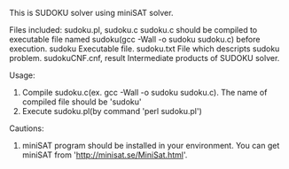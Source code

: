 This is SUDOKU solver using miniSAT solver.

Files included:
  sudoku.pl, sudoku.c
    sudoku.c should be compiled to executable file named 
	sudoku(gcc -Wall -o sudoku sudoku.c) before execution.
  sudoku
    Executable file. 
  sudoku.txt
    File which descripts sudoku problem.
  sudokuCNF.cnf, result
    Intermediate products of SUDOKU solver.

Usage: 
  1. Compile sudoku.c(ex. gcc -Wall -o sudoku sudoku.c). 
     The name of compiled file should be 'sudoku'
  2. Execute sudoku.pl(by command 'perl sudoku.pl')

Cautions:
  1. miniSAT program should be installed in your environment. 
     You can get miniSAT from 'http://minisat.se/MiniSat.html'.

  
  
